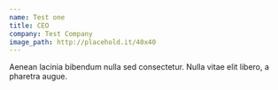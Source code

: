 ```yaml
---
name: Test one
title: CEO
company: Test Company
image_path: http://placehold.it/40x40
---
```

Aenean lacinia bibendum nulla sed consectetur. Nulla vitae elit libero, a pharetra augue.
